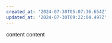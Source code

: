 ```yaml
---
created_at: '2024-07-30T05:07:36.654Z'
updated_at: '2024-07-30T09:22:04.497Z'
---
```


content
content
